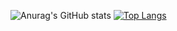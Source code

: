 ![Anurag's GitHub stats](https://github-readme-stats.vercel.app/api?username=henrylacava&show_icons=true&theme=radical)
[![Top Langs](https://github-readme-stats.vercel.app/api/top-langs/?username=henrylacava&layout=compact)](https://github.com/anuraghazra/github-readme-stats)
<!--
**henrylacava/henrylacava** is a ✨ _special_ ✨ repository because its `README.md` (this file) appears on your GitHub profile.

Here are some ideas to get you started:

- 🔭 I’m currently working on ...
- 🌱 I’m currently learning ...
- 👯 I’m looking to collaborate on ...
- 🤔 I’m looking for help with ...
- 💬 Ask me about ...
- 📫 How to reach me: ...
- 😄 Pronouns: ...
- ⚡ Fun fact: ...
-->
